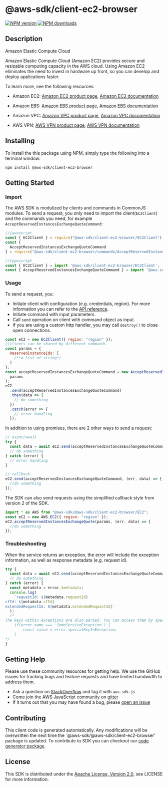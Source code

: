 # @aws-sdk/client-ec2-browser

[![NPM version](https://img.shields.io/npm/v/@aws-sdk/client-ec2-browser/preview.svg)](https://www.npmjs.com/package/@aws-sdk/client-ec2-browser)
[![NPM downloads](https://img.shields.io/npm/dm/@aws-sdk/client-ec2-browser.svg)](https://www.npmjs.com/package/@aws-sdk/client-ec2-browser)

## Description

<fullname>Amazon Elastic Compute Cloud</fullname> <p>Amazon Elastic Compute Cloud (Amazon EC2) provides secure and resizable computing capacity in the AWS cloud. Using Amazon EC2 eliminates the need to invest in hardware up front, so you can develop and deploy applications faster.</p> <p>To learn more, see the following resources:</p> <ul> <li> <p>Amazon EC2: <a href="http://aws.amazon.com/ec2">Amazon EC2 product page</a>, <a href="http://aws.amazon.com/documentation/ec2">Amazon EC2 documentation</a> </p> </li> <li> <p>Amazon EBS: <a href="http://aws.amazon.com/ebs">Amazon EBS product page</a>, <a href="https://docs.aws.amazon.com/AWSEC2/latest/UserGuide/AmazonEBS.html">Amazon EBS documentation</a> </p> </li> <li> <p>Amazon VPC: <a href="http://aws.amazon.com/vpc">Amazon VPC product page</a>, <a href="http://aws.amazon.com/documentation/vpc">Amazon VPC documentation</a> </p> </li> <li> <p>AWS VPN: <a href="http://aws.amazon.com/vpn">AWS VPN product page</a>, <a href="http://aws.amazon.com/documentation/vpn">AWS VPN documentation</a> </p> </li> </ul>

## Installing

To install the this package using NPM, simply type the following into a terminal window:

```
npm install @aws-sdk/client-ec2-browser
```

## Getting Started

### Import

The AWS SDK is modulized by clients and commands in CommonJS modules. To send a request, you only need to import the client(`EC2Client`) and the commands you need, for example `AcceptReservedInstancesExchangeQuoteCommand`:

```javascript
//javascript
const { EC2Client } = require("@aws-sdk/client-ec2-browser/EC2Client");
const {
  AcceptReservedInstancesExchangeQuoteCommand
} = require("@aws-sdk/client-ec2-browser/commands/AcceptReservedInstancesExchangeQuoteCommand");
```

```javascript
//typescript
const { EC2Client } = import '@aws-sdk/client-ec2-browser/EC2Client';
const { AcceptReservedInstancesExchangeQuoteCommand } = import '@aws-sdk/client-ec2-browser/commands/AcceptReservedInstancesExchangeQuoteCommand';
```

### Usage

To send a request, you:

- Initiate client with configuration (e.g. credentials, region). For more information you can refer to the [API reference][].
- Initiate command with input parameters.
- Call `send` operation on client with command object as input.
- If you are using a custom http handler, you may call `destroy()` to close open connections.

```javascript
const eC2 = new EC2Client({ region: "region" });
//clients can be shared by different commands
const params = {
  ReservedInstanceIds: [
    /**a list of string*/
  ]
};
const acceptReservedInstancesExchangeQuoteCommand = new AcceptReservedInstancesExchangeQuoteCommand(
  params
);
eC2
  .send(acceptReservedInstancesExchangeQuoteCommand)
  .then(data => {
    // do something
  })
  .catch(error => {
    // error handling
  });
```

In addition to using promises, there are 2 other ways to send a request:

```javascript
// async/await
try {
  const data = await eC2.send(acceptReservedInstancesExchangeQuoteCommand);
  // do something
} catch (error) {
  // error handling
}
```

```javascript
// callback
eC2.send(acceptReservedInstancesExchangeQuoteCommand, (err, data) => {
  //do something
});
```

The SDK can also send requests using the simplified callback style from version 2 of the SDK.

```javascript
import * as AWS from "@aws-sdk/@aws-sdk/client-ec2-browser/EC2";
const eC2 = new AWS.EC2({ region: "region" });
eC2.acceptReservedInstancesExchangeQuote(params, (err, data) => {
  //do something
});
```

### Troubleshooting

When the service returns an exception, the error will include the exception information, as well as response metadata (e.g. request id).

```javascript
try {
  const data = await eC2.send(acceptReservedInstancesExchangeQuoteCommand);
  // do something
} catch (error) {
  const metadata = error.$metadata;
  console.log(
    `requestId: ${metadata.requestId}
cfId: ${metadata.cfId}
extendedRequestId: ${metadata.extendedRequestId}`
  );
  /*
The keys within exceptions are also parsed. You can access them by specifying exception names:
    if(error.name === 'SomeServiceException') {
        const value = error.specialKeyInException;
    }
*/
}
```

## Getting Help

Please use these community resources for getting help. We use the GitHub issues for tracking bugs and feature requests and have limited bandwidth to address them.

- Ask a question on [StackOverflow](https://stackoverflow.com/questions/tagged/aws-sdk-js) and tag it with `aws-sdk-js`
- Come join the AWS JavaScript community on [gitter](https://gitter.im/aws/aws-sdk-js-v3)
- If it turns out that you may have found a bug, please [open an issue](https://github.com/aws/aws-sdk-js-v3/issues)

## Contributing

This client code is generated automatically. Any modifications will be overwritten the next time the `@aws-sdk/@aws-sdk/client-ec2-browser' package is updated. To contribute to SDK you can checkout our [code generator package][].

## License

This SDK is distributed under the
[Apache License, Version 2.0](http://www.apache.org/licenses/LICENSE-2.0),
see LICENSE for more information.

[code generator package]: https://github.com/aws/aws-sdk-js-v3/tree/master/packages/service-types-generator
[api reference]: https://docs.aws.amazon.com/AWSJavaScriptSDK/latest/
